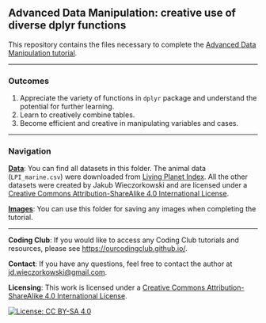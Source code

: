 ## Advanced Data Manipulation: creative use of diverse dplyr functions

This repository contains the files necessary to complete the [Advanced Data Manipulation tutorial](https://ourcodingclub.github.io/tutorials/data-manip-creative-dplyr/).
***

### Outcomes
1. Appreciate the variety of functions in `dplyr` package and understand the potential for further learning.
2. Learn to creatively combine tables.
3. Become efficient and creative in manipulating variables and cases.

***

### Navigation

[__Data__](https://github.com/ourcodingclub/CC-data-manip-advanced-dplyr/tree/main/data): You can find all datasets in this folder. The animal data (`LPI_marine.csv`) were downloaded from [Living Planet Index](https://livingplanetindex.org/data_portal). All the other datasets were created by Jakub Wieczorkowski and are licensed under a [Creative Commons Attribution-ShareAlike 4.0 International License](https://creativecommons.org/licenses/by-sa/4.0/).

[__Images__](https://github.com/ourcodingclub/CC-data-manip-advanced-dplyr/tree/main/images): You can use this folder for saving any images when completing the tutorial.


***

__Coding Club__: If you would like to access any Coding Club tutorials and resources, please see 
https://ourcodingclub.github.io/.

__Contact__: If you have any questions, feel free to contact the author at <a href="mailto:jd.wieczorkowski@gmail.com.">jd.wieczorkowski@gmail.com</a>.

__Licensing__: This work is licensed under a [Creative Commons Attribution-ShareAlike 4.0 International License](https://creativecommons.org/licenses/by-sa/4.0/).

[![License: CC BY-SA 4.0](https://licensebuttons.net/l/by-sa/4.0/80x15.png)](https://creativecommons.org/licenses/by-sa/4.0/)
